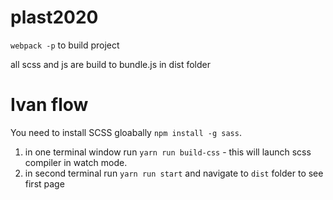 # plast2020

`webpack -p` to build project

all scss and js are build to bundle.js in dist folder

# Ivan flow

You need to install SCSS gloabally `npm install -g sass`.

1. in one terminal window run `yarn run build-css` - this will launch scss compiler in watch mode.
2. in second terminal run `yarn run start` and navigate to `dist` folder to see first page
